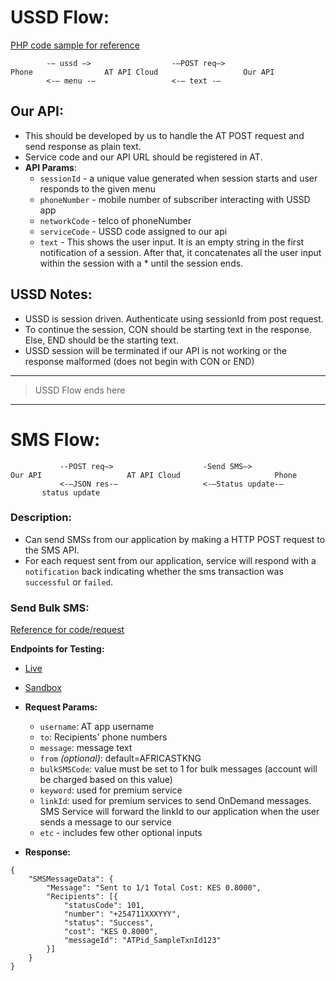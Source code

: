 # **USSD Flow**:
[PHP code sample for reference](https://build.at-labs.io/docs/ussd%2Foverview)

```
		-— ussd —> 					-—POST req—> 
Phone 				 AT API Cloud	 			    Our API
		<-— menu -—				    <-— text -—
````

## Our API:
* This should be developed by us to handle the AT POST request and send response as plain text.
* Service code and our API URL should be registered in AT.
* **API Params**:
    - `sessionId`		- a unique value generated when session starts and user responds to the given menu
    - `phoneNumber`	- mobile number of subscriber interacting with USSD app
    - `networkCode`	- telco of phoneNumber
    - `serviceCode`	- USSD code assigned to our api
    - `text`			- This shows the user input. It is an empty string in the first notification of a session. After that, it concatenates all the user input within the session with a * until the session ends.

## USSD Notes:
- USSD is session driven. Authenticate using sessionId from post request.
- To continue the session, CON should be starting text in the response. Else, END should be the starting text.
- USSD session will be terminated if our API is not working or the response malformed (does not begin with CON or END)
 
-----------------------
>USSD Flow ends here
-----------------------

 # **SMS Flow**:

 ```
		    --POST req—> 					-Send SMS—> 
Our API 				  AT API Cloud   	 			   Phone
		    <-—JSON res-—				    <-—Status update-—
        status update
````
### **Description:**
- Can send SMSs from our application by making a HTTP POST request to the SMS API.
- For each request sent from our application, service will respond with a `notification` back indicating whether the sms transaction was `successful` or `failed`.

### **Send Bulk SMS:** 
[Reference for code/request](https://build.at-labs.io/docs/sms%2Fsending%2Fbulk)

**Endpoints for Testing:**
- [Live](https://api.africastalking.com/version1/messaging)
- [Sandbox](https://api.sandbox.africastalking.com/version1/messaging)

- **Request Params:**
    - `username`: AT app username
    - `to`: Recipients' phone numbers
    - `message`: message text
    - `from` *(optional)*: default=AFRICASTKNG
    - `bulkSMSCode`: value must be set to 1 for bulk messages (account will be charged based on this value)
    - `keyword`: used for premium service
    - `linkId`: used for premium services to send OnDemand messages. SMS Service will forward the linkId to our application when the user sends a message to our service
    - `etc` - includes few other optional inputs

- **Response:**
````
{
    "SMSMessageData": {
        "Message": "Sent to 1/1 Total Cost: KES 0.8000",
        "Recipients": [{
            "statusCode": 101,
            "number": "+254711XXXYYY",
            "status": "Success",
            "cost": "KES 0.8000",
            "messageId": "ATPid_SampleTxnId123"
        }]
    }
}
````
